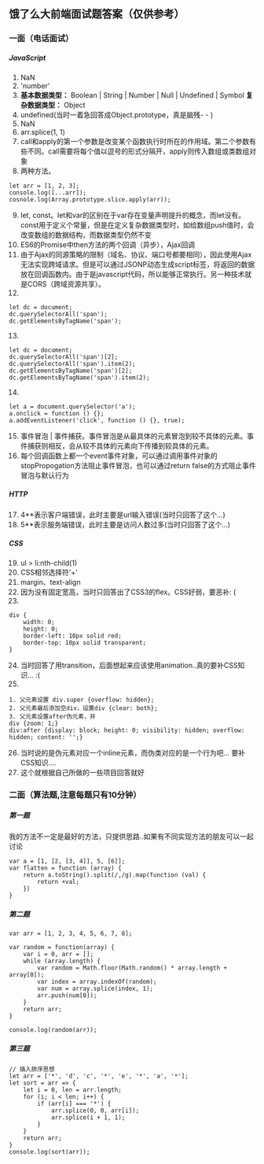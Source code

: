 ## 饿了么大前端面试题答案（仅供参考）
### 一面（电话面试）
##### JavaScript
1. NaN
2. 'number'
3. **基本数据类型：** Boolean | String | Number | Null | Undefined | Symbol **复杂数据类型：** Object
4. undefined(当时一着急回答成Object.prototype，真是脑残- - )
5. NaN
6. arr.splice(1, 1)
7. call和apply的第一个参数是改变某个函数执行时所在的作用域。第二个参数有些不同。call需要将每个值以逗号的形式分隔开，apply则传入数组或类数组对象
8. 两种方法。
```
let arr = [1, 2, 3];
console.log([...arr]);
cosnole.log(Array.prototype.slice.apply(arr));
```
9. let, const。let和var的区别在于var存在变量声明提升的概念，而let没有。const用于定义个常量，但是在定义复杂数据类型时，如给数组push值时，会改变数组的数据结构，而数据类型仍然不变
10. ES6的Promise中then方法的两个回调（异步），Ajax回调
11. 由于Ajax的同源策略的限制（域名、协议、端口号都要相同），因此使用Ajax无法实现跨域请求。但是可以通过JSONP动态生成script标签，将返回的数据放在回调函数内。由于是javascript代码，所以能够正常执行。另一种技术就是CORS（跨域资源共享）。
12.
```
let dc = document;
dc.querySelectorAll('span');
dc.getElementsByTagName('span');
```
13.
```
let dc = document;
dc.querySelectorAll('span')[2];
dc.querySelectorAll('span').item(2);
dc.getElementsByTagName('span')[2];
dc.getElementsByTagName('span').item(2);
```
14.
```
let a = document.querySelector('a');
a.onclick = function () {};
a.addEventListener('click', function () {}, true);
```
15. 事件冒泡 | 事件捕获。事件冒泡是从最具体的元素冒泡到较不具体的元素。事件捕获则相反，会从较不具体的元素向下传播到较具体的元素。
16. 每个回调函数上都一个event事件对象，可以通过调用事件对象的stopPropogation方法阻止事件冒泡，也可以通过return false的方式阻止事件冒泡与默认行为
##### HTTP
17. 4**表示客户端错误，此时主要是url输入错误(当时只回答了这个...)
18. 5**表示服务端错误，此时主要是访问人数过多(当时只回答了这个...)
##### CSS
19. ul > li:nth-child(1)
20. CSS相邻选择符'+'
21. margin、text-align
22. 因为没有固定宽高，当时只回答出了CSS3的flex。CSS好弱，要恶补: (
23.
```
div {
    width: 0;
    height: 0;
    border-left: 10px solid red;
    border-top: 10px solid transparent;
}
```
24. 当时回答了用transition，后面想起来应该使用animation..真的要补CSS知识... :(
25.
```
1. 父元素设置 div.super {overflow: hidden};
2. 父元素最后添加空div，设置div {clear: both};
3. 父元素设置after伪元素，并
div {zoom: 1;}
div:after {display: block; height: 0; visibility: hidden; overflow: hidden; content: '';}
```
26. 当时说的是伪元素对应一个inline元素，而伪类对应的是一个行为吧... 要补CSS知识....
27. 这个就根据自己所做的一些项目回答就好

### 二面（算法题,注意每题只有10分钟）
##### 第一题
我的方法不一定是最好的方法，只提供思路..如果有不同实现方法的朋友可以一起讨论
```
var a = [1, [2, [3, 4]], 5, [6]];
var flatten = function (array) {
    return a.toString().split(/,/g).map(function (val) {
        return +val;
    })
}
```
##### 第二题
```
var arr = [1, 2, 3, 4, 5, 6, 7, 8];

var random = function(array) {
    var i = 0, arr = [];
    while (array.length) {
        var random = Math.floor(Math.random() * array.length + array[0]);
        var index = array.indexOf(random);
        var num = array.splice(index, 1);
        arr.push(num[0]);
    }
    return arr;
}

console.log(random(arr));
```
##### 第三题
```
// 插入排序思想
let arr = ['*', 'd', 'c', '*', 'e', '*', 'a', '*'];
let sort = arr => {
    let i = 0, len = arr.length;
    for (i; i < len; i++) {
        if (arr[i] === '*') {
            arr.splice(0, 0, arr[i]);
            arr.splice(i + 1, 1);
        }
    }
    return arr;
}
console.log(sort(arr));
```
